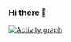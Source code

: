 ### Hi there 👋

[![Activity graph](https://github-readme-activity-graph.cyclic.app/graph?username=awxiaoxian2020&theme=dracula)](https://github.com/ashutosh00710/github-readme-activity-graph)
